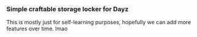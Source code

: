 ### Simple craftable storage locker for Dayz

This is mostly just for self-learning purposes, hopefully
we can add more features over time. lmao


